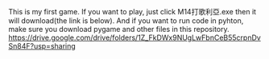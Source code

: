 This is my first game. If you want to play, just click M14打歌利亞.exe then it will download(the link is below).
And if you want to run code in pyhton, make sure you download pygame and other files in this repository.
https://drive.google.com/drive/folders/1Z_FkDWx9NUgLwFbnCeB55crpnDvSn84F?usp=sharing
